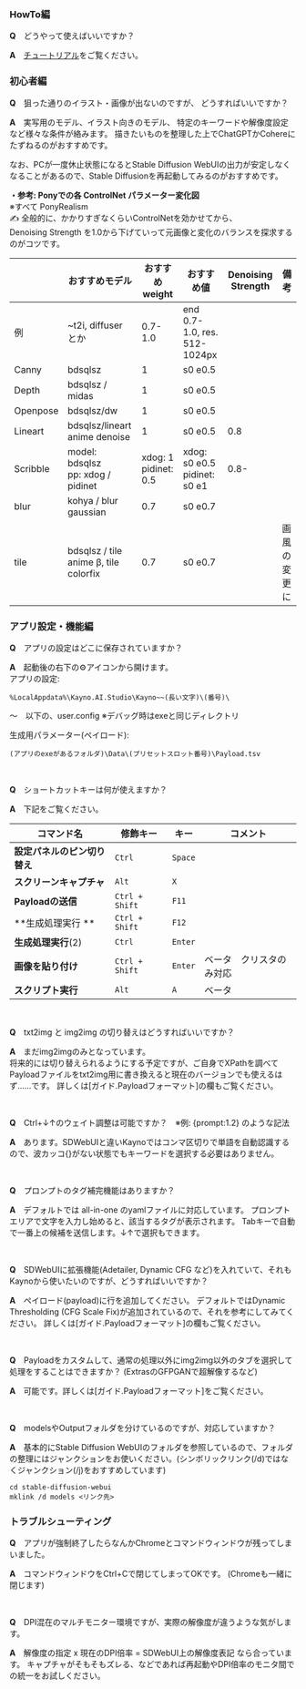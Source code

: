 
### HowTo編  
**Q**　どうやって使えばいいですか？  

**A**　[チュートリアル](Readme.チュートリアル.md)をご覧ください。

### 初心者編
<!-- 
**Q**　用語がわかりません。何か一覧などはありませんか？  
**A**　[こちら]をご覧ください。

**Q**　初心者です。Stable Diffusionの基本知識なども知りたいのですが、おすすめのサイトなどはありますか？  
**A**　よければ私の解説をご覧ください！
[【ゼロショタ】ゼロから始めるショタ向けAI]
※その他:
[【SD】WebUIの絶対に覚えておきたい超絶便利機能10選！！！！！！！！！](https://blogcake.net/webui-technique/)

**Q**　アニメーション制作のコツとかありますか？
**A**　アニメのコツ:
https://note.com/hanagasa_manya/n/n582b5fb724a5
-->

**Q**　狙った通りのイラスト・画像が出ないのですが、
どうすればいいですか？  

**A**　実写用のモデル、イラスト向きのモデル、
特定のキーワードや解像度設定など様々な条件が絡みます。
描きたいものを整理した上でChatGPTかCohereにたずねるのがおすすめです。

なお、PCが一度休止状態になるとStable Diffusion WebUIの出力が安定しなくなることがあるので、Stable Diffusionを再起動してみるのがおすすめです。

**・参考: Ponyでの各 ControlNet パラメーター変化図**  
※すべて PonyRealism  
✍ 全般的に、かかりすぎなくらいControlNetを効かせてから、  
Denoising Strength を1.0から下げていって元画像と変化のバランスを探求するのがコツです。

|          | おすすめモデル                               | おすすめ weight             | おすすめ値                           | Denoising Strength | 備考     |
| -------- | ------------------------------------- | ----------------------- | ------------------------------- | ------------------ | ------ |
| 例        | ~t2i, diffuser とか                     | 0.7-1.0                 | end 0.7-1.0, res. 512-1024px    |                    |        |
| Canny    | bdsqlsz                               | 1                       | s0 e0.5                         |                    |        |
| Depth    | bdsqlsz / midas                       | 1                       | s0 e0.5                         |                    |        |
| Openpose | bdsqlsz/dw                            | 1                       | s0 e0.5                         |                    |        |
| Lineart  | bdsqlsz/lineart anime denoise         | 1                       | s0 e0.5                         | 0.8                |        |
| Scribble | model: bdsqlsz<br>pp: xdog / pidinet  | xdog: 1<br>pidinet: 0.5 | xdog: s0 e0.5<br>pidinet: s0 e1 | 0.8-               |        |
| blur     | kohya / blur gaussian                 | 0.7                     | s0 e0.7                         |                    |        |
| tile     | bdsqlsz / tile anime β, tile colorfix | 0.7                     | s0 e0.7                         |                    | 画風の変更に |


### アプリ設定・機能編
**Q**　アプリの設定はどこに保存されていますか？  

**A**　起動後の右下の⚙アイコンから開けます。  
アプリの設定:
```
%LocalAppdata%\Kayno.AI.Studio\Kayno~~(長い文字)\(番号)\
```
～　以下の、user.config 
※デバッグ時はexeと同じディレクトリ  

生成用パラメーター(ペイロード):  
```
(アプリのexeがあるフォルダ)\Data\(プリセットスロット番号)\Payload.tsv
```
<br>

**Q**　ショートカットキーは何が使えますか？  

**A**　下記をご覧ください。

| コマンド名            | 修飾キー           | キー      | コメント         |
| ---------------- | -------------- | ------- | ------------ |
| **設定パネルのピン切り替え** | `Ctrl`         | `Space` |              |
| **スクリーンキャプチャ**   | `Alt`          | `X`     |              |
| **Payloadの送信**   | `Ctrl + Shift` | `F11`   |              |
| **生成処理実行 **      | `Ctrl + Shift` | `F12`   |              |
| **生成処理実行**(2)    | `Ctrl`         | `Enter` |              |
| **画像を貼り付け**      | `Ctrl + Shift` | `Enter` | ベータ　クリスタのみ対応 |
| **スクリプト実行**      | `Alt`          | `A`     | ベータ          |

<br>

**Q**　txt2img と img2img の切り替えはどうすればいいですか？  

**A**　まだimg2imgのみとなっています。  
将来的には切り替えられるようにする予定ですが、ご自身でXPathを調べてPayloadファイルをtxt2img用に書き換えると現在のバージョンでも使えるはず……です。
詳しくは[ガイド.Payloadフォーマット]の欄もご覧ください。

<br>

**Q**　Ctrl+↓↑のウェイト調整は可能ですか？　※例: {prompt:1.2} のような記法

**A**　あります。SDWebUIと違いKaynoではコンマ区切りで単語を自動認識するので、波カッコ{}がない状態でもキーワードを選択する必要はありません。

<br>


**Q**　プロンプトのタグ補完機能はありますか？

**A**　デフォルトでは all-in-one のyamlファイルに対応しています。
プロンプトエリアで文字を入力し始めると、該当するタグが表示されます。
Tabキーで自動で一番上の候補を送信します。↓↑で選択もできます。

<br>


**Q**　SDWebUIに拡張機能(Adetailer, Dynamic CFG など)を入れていて、それもKaynoから使いたいのですが、どうすればいいですか？

**A**　ペイロード(payload)に行を追加してください。
デフォルトではDynamic Thresholding (CFG Scale Fix)が追加されているので、それを参考にしてみてください。
詳しくは[ガイド.Payloadフォーマット]の欄もご覧ください。

<br>


**Q**　Payloadをカスタムして、通常の処理以外にimg2img以外のタブを選択して処理をすることはできますか？
(ExtrasのGFPGANで超解像するなど)

**A**　可能です。詳しくは[ガイド.Payloadフォーマット]をご覧ください。

<br>


**Q**　modelsやOutputフォルダを分けているのですが、対応していますか？

**A**　基本的にStable Diffusion WebUIのフォルダを参照しているので、フォルダの整理にはジャンクションをお使いください。(シンボリックリンク(/d)ではなくジャンクション(/j)をおすすめしています)

```
cd stable-diffusion-webui
mklink /d models <リンク先>
```

### トラブルシューティング
**Q**　アプリが強制終了したらなんかChromeとコマンドウィンドウが残ってしまいました。

**A**　コマンドウィンドウをCtrl+Cで閉じてしまってOKです。
(Chromeも一緒に閉じます)

<br>


**Q**　DPI混在のマルチモニター環境ですが、実際の解像度が違うような気がします。

**A**　解像度の指定 x 現在のDPI倍率 = SDWebUI上の解像度表記 なら合っています。
キャプチャがそもそもズレる、などであれば再起動やDPI倍率のモニタ間での統一をお試しください。
